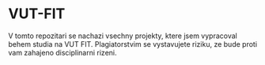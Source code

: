 # VUT-FIT
V tomto repozitari se nachazi vsechny projekty, ktere jsem vypracoval behem studia na VUT FIT. Plagiatorstvim se vystavujete riziku, ze bude proti vam zahajeno disciplinarni rizeni.